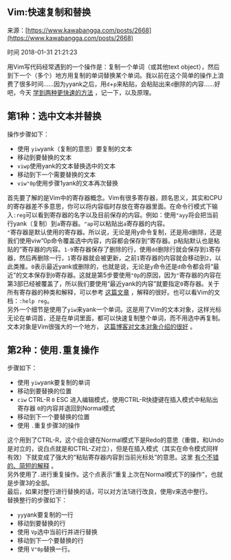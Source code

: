 ## Vim:快速复制和替换

来源：[https://www.kawabangga.com/posts/2668](https://www.kawabangga.com/posts/2668)

时间 2018-01-31 21:21:23

用Vim写代码经常遇到的一个操作是：复制一个单词（或其他text object），然后到下一个（多个）地方用复制的单词替换某个单词。我以前在这个简单的操作上浪费了很多时间……因为`y`yank之后，用`d`+`p`来粘贴，会粘贴出来`d`删除的内容……好吧，今天    [学到两种更快速的方法][0]
，记一下，以及原理。  

## 第1种：选中文本并替换
操作步骤如下：


* 使用  `yiw`yank（复制的意思）要复制的文本    
* 移动到要替换的文本
* 
  `viwp`使用yank的文本替换选中的文本    
* 移动到下一个需要替换的文本
*   `viw"0p`使用步骤1yank的文本再次替换    
  
首先要了解的是Vim中的寄存器概念。Vim有很多寄存器，顾名思义，其实和CPU的寄存器差不多意思，你可以将内容临时存放在寄存器里面。在命令行模式下输入`:reg`可以看到寄存器的名字以及目前保存的内容。例如：使用`"ayy`将会把当前行yank（复制）到`a`寄存器。`"ap`可以粘贴出`a`寄存器的内容。  
`"`寄存器是默认使用的寄存器。所以说，无论是用y命令复制，还是用d删除，还是我们使用viw”0p命令覆盖选中内容，内容都会保存到”寄存器。p粘贴默认也是粘贴的”寄存器的内容。`1-9`寄存器保存了删除的行，使用`dd`删除行就会保存到`1`寄存器，然后再删除一行，`1`寄存器就会被更新，之前`1`寄存器的内容就会移动到`2`，以此类推。`0`表示最近yank或删除的，也就是说，无论是`y`命令还是`d`命令都会将“最近”的文本保存到`0`寄存器。这就是第5步要使用`"0p`的原因，因为`"`寄存器的内容在第3部已经被覆盖了，所以我们要使用“最近yank的内容”就要指定`0`寄存器。关于所有寄存器的种类和解释，可以参考    [这篇文章][1]
，解释的很好。也可以看Vim的文档：`:help reg`。  
另外一个细节是使用了`yiw`来yank一个单词。这是用了Vim的文本对象，这样光标无论在单词首，还是在单词里面，都可以快速复制整个单词，而不用选中再复制。文本对象是Vim很强大的一个地方，    [这篇博客对文本对象介绍的很好][2]
。  

## 第2种：使用`.`重复操作  
步骤如下：


* 使用  `yiw`yank要复制的单词    
* 移动到要替换的位置
*  `ciw` CTRL-R  `0` ESC 进入编辑模式，使用CTRL-R快捷键在插入模式中粘贴出寄存器  `0`的内容并退回到Normal模式    
* 移动到下一个要替换的位置
* 使用  `.`重复步骤3的操作    
  
这个用到了CTRL-R，这个组合键在Normal模式下是Redo的意思（重做，和Undo是对立的，说白点就是和CTRL-Z对立），但是在插入模式（其实在命令模式同样有效）下就变成了强大的“粘贴寄存器内容到当前光标处”的意思。这里    [有个不错的、简短的解释][3]
。  
另外使用了`.`进行重复操作。这个点表示“重复上次在Normal模式下的操作”，也就是步骤3的全部。  
最后，如果对整行进行替换的话，可以对方法1进行改良，使用`V`来选中整行。  
替换整行的步骤如下：

*  `yy`yank要复制的一行    
* 移动到要替换的行
* 使用  `Vp`选中当前行并进行替换    
* 移动到下一个要替换的行
* 使用  `V"0p`替换一行。    

[0]: http://vim.wikia.com/wiki/Replace_a_word_with_yanked_text
[1]: http://yyq123.blogspot.co.uk/2010/10/vim-registers.html
[2]: https://blog.carbonfive.com/2011/10/17/vim-text-objects-the-definitive-guide/
[3]: https://medium.com/usevim/vim-101-ctrl-r-c9b9b6812f4c